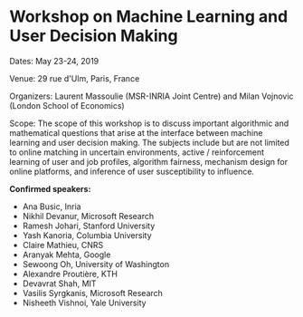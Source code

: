 # Workshop on Machine Learning and User Decision Making

Dates: May 23-24, 2019

Venue: 29 rue d'Ulm, Paris, France

Organizers: Laurent Massoulie (MSR-INRIA Joint Centre) and Milan Vojnovic (London School of Economics)

Scope: The scope of this workshop is to discuss important algorithmic and mathematical questions that arise at the interface between machine learning and user decision making. The subjects include but are not limited to online matching in uncertain environments, active / reinforcement learning of user and job profiles, algorithm fairness, mechanism design for online platforms, and inference of user susceptibility to influence.

**Confirmed speakers:**

* Ana Busic, Inria
* Nikhil Devanur, Microsoft Research
* Ramesh Johari, Stanford University
* Yash Kanoria, Columbia University
* Claire Mathieu, CNRS
* Aranyak Mehta, Google
* Sewoong Oh, University of Washington
* Alexandre Proutière, KTH
* Devavrat Shah, MIT
* Vasilis Syrgkanis, Microsoft Research
* Nisheeth Vishnoi, Yale University


